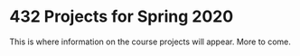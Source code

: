# 432 Projects for Spring 2020

This is where information on the course projects will appear. More to come.
